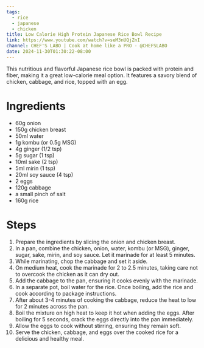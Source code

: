 ```yaml
---
tags:
  - rice
  - japanese
  - chicken
title: Low Calorie High Protein Japanese Rice Bowl Recipe
link: https://www.youtube.com/watch?v=seM3nUQjZnI
channel: CHEF'S LABO | Cook at home like a PRO - @CHEFSLABO
date: 2024-11-30T01:30:22-08:00
---
```

This nutritious and flavorful Japanese rice bowl is packed with protein and fiber, making it a great low-calorie meal option. It features a savory blend of chicken, cabbage, and rice, topped with an egg.

# Ingredients
- 60g onion
- 150g chicken breast
- 50ml water
- 1g kombu (or 0.5g MSG)
- 4g ginger (1/2 tsp)
- 5g sugar (1 tsp)
- 10ml sake (2 tsp)
- 5ml mirin (1 tsp)
- 20ml soy sauce (4 tsp)
- 2 eggs
- 120g cabbage
- a small pinch of salt
- 160g rice

# Steps
1. Prepare the ingredients by slicing the onion and chicken breast.
2. In a pan, combine the chicken, onion, water, kombu (or MSG), ginger, sugar, sake, mirin, and soy sauce. Let it marinade for at least 5 minutes.
3. While marinating, chop the cabbage and set it aside.
4. On medium heat, cook the marinade for 2 to 2.5 minutes, taking care not to overcook the chicken as it can dry out.
5. Add the cabbage to the pan, ensuring it cooks evenly with the marinade.
6. In a separate pot, boil water for the rice. Once boiling, add the rice and cook according to package instructions.
7. After about 3-4 minutes of cooking the cabbage, reduce the heat to low for 2 minutes across the pan.
8. Boil the mixture on high heat to keep it hot when adding the eggs. After boiling for 5 seconds, crack the eggs directly into the pan immediately.
9. Allow the eggs to cook without stirring, ensuring they remain soft.
10. Serve the chicken, cabbage, and eggs over the cooked rice for a delicious and healthy meal.